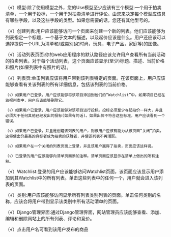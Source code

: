 （√）模型:除了使用模型之外，您的Use模型至少应该有三个模型:一个用于拍卖清单，一个用于投标，一个用于对拍卖清单进行评论。由您来决定每个模型应该具有哪些字段，以及这些字段的类型。如果您需要的话，您还有其他型号的。 

（√）创建列表:用户应该能够访问一个页面来创建一个新的列表。他们应该能够为列表指定一个标题，一个基于文本的描述，以及起价应该是什么。用户还应该可以选择提供一个URL为清单和/或类别(如时尚，玩具，电子产品，家庭等)的图像。

（√）活动列表页面:你的web应用程序的默认路径应该允许用户查看所有当前活动的拍卖列表。对于每个活动列表，这个页面应该显示(至少)标题、描述、当前价格和照片(如果列表中有照片的话)。

（√）列表页:单击列表应该将用户带到该列表特定的页面。在该页面上，用户应该能够查看有关该列表的所有详细信息，包括该列表的当前价格。

	（√）如果用户已登录，用户应该能够将该项目添加到他们的“Watchlist”中。如果项目已经在监视列表中，用户应该能够删除它。
	
	（√）如果用户已登录，用户应该能够对该项目进行投标。投标必须至少与起拍价一样大，并且必须大于任何其他已经发出的投标(如果有的话)。如果出价不符合这些标准，用户应该看到一个错误。
	
	（√）如果用户已登录，并且是创建该列表的用户，则该用户应该有能力从该页面“关闭”拍卖，这将使出价最高的竞标者成为拍卖的获胜者，并使该列表不再活跃。
	
	（√）如果用户在一个关闭的列表页面上登录，并且该用户赢得了拍卖，页面应该这样说。
	
	（√）已登录的用户应该能够向清单页面添加注释。清单页面应该显示在清单上做出的所有注释。
	
（√）Watchlist:登录的用户应该能够访问Watchlist页面，该页面应该显示用户添加到其Watchlist中的所有列表。单击这些列表中的任何一个，用户就会进入该列表的页面。

（√）类别:用户应该能够访问显示所有列表类别列表的页面。单击任何类别的名称，应该会将用户带到显示该类别中所有活动清单的页面。

（√）Django管理界面:通过Django管理界面，网站管理员应该能够查看、添加、编辑和删除网站上的所有列表、评论和竞价。

（√）点击用户名可看到该用户发布的商品
